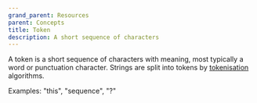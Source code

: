 ```yaml
---
grand_parent: Resources
parent: Concepts
title: Token
description: A short sequence of characters
---
```


A token is a short sequence of characters with meaning, most typically a word or punctuation character.
Strings are split into tokens by [tokenisation](/customisation/tokenisation) algorithms.

Examples: "this", "sequence", "?"

